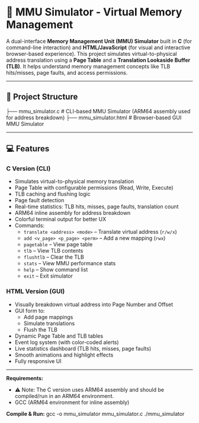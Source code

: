 # 🧠 MMU Simulator - Virtual Memory Management

A dual-interface **Memory Management Unit (MMU) Simulator** built in **C** (for command-line interaction) and **HTML/JavaScript** (for visual and interactive browser-based experience). This project simulates virtual-to-physical address translation using a **Page Table** and a **Translation Lookaside Buffer (TLB)**. It helps understand memory management concepts like TLB hits/misses, page faults, and access permissions.

---

## 📁 Project Structure

├── mmu_simulator.c # CLI-based MMU Simulator (ARM64 assembly used for address breakdown)
├── mmu_simulator.html # Browser-based GUI MMU Simulator

---

## 💻 Features

### C Version (CLI)

- Simulates virtual-to-physical memory translation
- Page Table with configurable permissions (Read, Write, Execute)
- TLB caching and flushing logic
- Page fault detection
- Real-time statistics: TLB hits, misses, page faults, translation count
- ARM64 inline assembly for address breakdown
- Colorful terminal output for better UX
- Commands:
  - `translate <address> <mode>` – Translate virtual address (`r/w/x`)
  - `add <v_page> <p_page> <perm>` – Add a new mapping (`rwx`)
  - `pagetable` – View page table
  - `tlb` – View TLB contents
  - `flushtlb` – Clear the TLB
  - `stats` – View MMU performance stats
  - `help` – Show command list
  - `exit` – Exit simulator

### HTML Version (GUI)

- Visually breakdown virtual address into Page Number and Offset
- GUI form to:
  - Add page mappings
  - Simulate translations
  - Flush the TLB
- Dynamic Page Table and TLB tables
- Event log system (with color-coded alerts)
- Live statistics dashboard (TLB hits, misses, page faults)
- Smooth animations and highlight effects
- Fully responsive UI

---

**Requirements:**
- ⚠️ Note: The C version uses ARM64 assembly and should be compiled/run in an ARM64 environment.
- GCC (ARM64 environment for inline assembly)

**Compile & Run:**
gcc -o mmu_simulator mmu_simulator.c
./mmu_simulator

